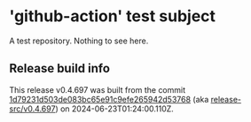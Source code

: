# 'github-action' test subject

A test repository. Nothing to see here.


## Release build info

This release v0.4.697 was built from the commit [1d79231d503de083bc65e91c9efe265942d53768](https://github.com/kattecon/gh-release-test-ga/tree/1d79231d503de083bc65e91c9efe265942d53768) (aka [release-src/v0.4.697](https://github.com/kattecon/gh-release-test-ga/tree/release-src/v0.4.697)) on 2024-06-23T01:24:00.110Z.
        